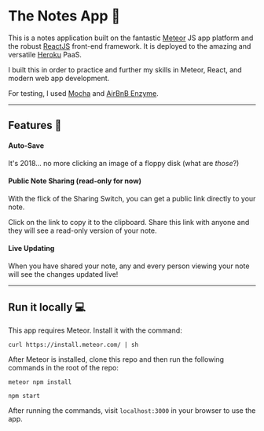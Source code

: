 # The Notes App 📝

This is a notes application built on the fantastic [Meteor](https://www.meteor.com) JS app platform and the robust [ReactJS](https://reactjs.org) front-end framework. It is deployed to the amazing and versatile [Heroku](https://heroku.com) PaaS.

I built this in order to practice and further my skills in Meteor, React, and modern web app development.

For testing, I used [Mocha](https://mochajs.org) and [AirBnB Enzyme](https://airbnb.io/enzyme/).

---

## Features 🧰
#### Auto-Save
It's 2018... no more clicking an image of a floppy disk (what are *those*?)

#### Public Note Sharing (read-only for now)
With the flick of the Sharing Switch, you can get a public link directly to your note.

Click on the link to copy it to the clipboard. Share this link with anyone and they will see a read-only version of your note.

#### Live Updating
When you have shared your note, any and every person viewing your note will see the changes updated live!

---

## Run it locally 💻

This app requires Meteor. Install it with the command:

```
curl https://install.meteor.com/ | sh
```

After Meteor is installed, clone this repo and then run the following commands in the root of the repo:

```
meteor npm install
```

```
npm start
```

After running the commands, visit `localhost:3000` in your browser to use the app.
